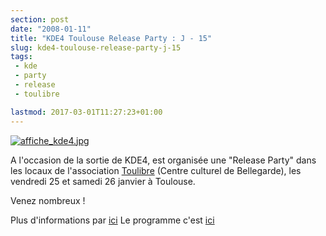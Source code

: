 ```yaml
---
section: post
date: "2008-01-11"
title: "KDE4 Toulouse Release Party : J - 15"
slug: kde4-toulouse-release-party-j-15
tags:
 - kde
 - party
 - release
 - toulibre

lastmod: 2017-03-01T11:27:23+01:00
---
```


[![affiche_kde4.jpg](http://static.zenithar.org/wp-content/uploads/affiche_kde4.jpg)](http://static.zenithar.org/wp-content/uploads/affiche_kde4.jpg)



A l'occasion de la sortie de KDE4, est organisée une "Release Party" dans les locaux de l'association [Toulibre](http://www.toulibre.org/) (Centre culturel de Bellegarde), les vendredi 25 et samedi 26 janvier à Toulouse.

Venez nombreux !

Plus d'informations par [ici](http://www.toulibre.org/KDE4)
Le programme c'est [ici](http://www.toulibre.org/KDE4Programme26Janvier2008)
